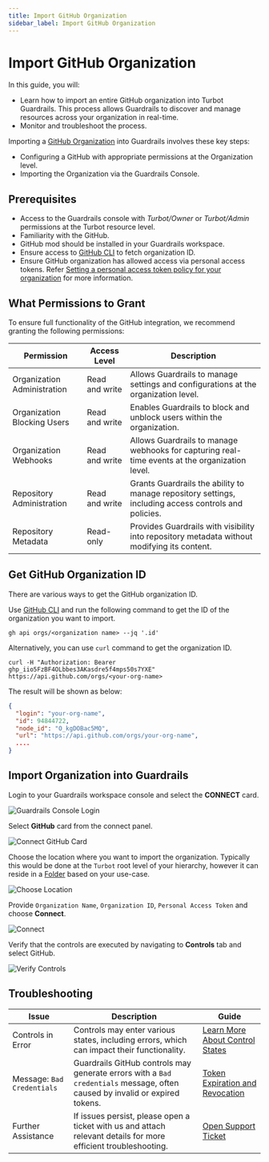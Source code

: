 ```yaml
---
title: Import GitHub Organization
sidebar_label: Import GitHub Organization
---
```


# Import GitHub Organization

In this guide, you will:

- Learn how to import an entire GitHub organization into Turbot Guardrails. This process allows Guardrails to discover and manage resources across your organization in real-time.
- Monitor and troubleshoot the process.

<!-- - Centralize governance for your GitHub resources within Guardrails.
- Apply policies to enforce security, compliance, and operational best practices.
- Monitor real-time activity within your organization.
- Establish detailed audit logs to track all activities and changes for improved visibility and reporting. -->

Importing a [GitHub Organization](https://docs.github.com/en/organizations/collaborating-with-groups-in-organizations/about-organizations) into Guardrails involves these key steps:

- Configuring a GitHub with appropriate permissions at the Organization level.
- Importing the Organization via the Guardrails Console.

## Prerequisites

- Access to the Guardrails console with *Turbot/Owner* or *Turbot/Admin* permissions at the Turbot resource level.
- Familiarity with the GitHub.
- GitHub mod should be installed in your Guardrails workspace.
- Ensure access to [GitHub CLI](https://cli.github.com/) to fetch organization ID.
- Ensure GitHub organization has allowed access via personal access tokens. Refer [Setting a personal access token policy for your organization](https://docs.github.com/en/organizations/managing-programmatic-access-to-your-organization/setting-a-personal-access-token-policy-for-your-organization) for more information.

<!-- ## Supported Authentication -->

## What Permissions to Grant

<!-- To make sure all functionality of GitHub integration work, we suggest you to provide all the following permissions.

- Organization Administration - Read and write
- Organization Blocking users - Read and write
- Organization Webhooks - Read and write
- Repository Administration - Read and write
- Repository Metadata - Read-only -->

To ensure full functionality of the GitHub integration, we recommend granting the following permissions:

| **Permission**                       | **Access Level**    | **Description**                                                                                       |
|--------------------------------------|---------------------|-------------------------------------------------------------------------------------------------------|
| Organization Administration          | Read and write      | Allows Guardrails to manage settings and configurations at the organization level.                   |
| Organization Blocking Users          | Read and write      | Enables Guardrails to block and unblock users within the organization.                               |
| Organization Webhooks                | Read and write      | Allows Guardrails to manage webhooks for capturing real-time events at the organization level.        |
| Repository Administration            | Read and write      | Grants Guardrails the ability to manage repository settings, including access controls and policies.  |
| Repository Metadata                  | Read-only           | Provides Guardrails with visibility into repository metadata without modifying its content.           |

## Get GitHub Organization ID

There are various ways to get the GitHub organization ID.

Use [GitHub CLI](https://docs.github.com/en/github-cli/github-cli/quickstart) and run the following command to get the ID of the organization you want to import.

```
gh api orgs/<organization name> --jq '.id'
```

Alternatively, you can use `curl` command to get the organization ID.

```
curl -H "Authorization: Bearer ghp_iio5FzBF4OLbbes3AKasdre5f4mps50s7YXE" https://api.github.com/orgs/<your-org-name>
```
The result will be shown as below:

```json
{
  "login": "your-org-name",
  "id": 94844722,
  "node_id": "O_kgDOBac5MQ",
  "url": "https://api.github.com/orgs/your-org-name",
  ....
}
```
## Import Organization into Guardrails

Login to your Guardrails workspace console and select the **CONNECT** card.

![Guardrails Console Login](/images/docs/guardrails/guides/github/import-github-organization/select-connect-card.png)

Select **GitHub** card from the connect panel.

![Connect GitHub Card](/images/docs/guardrails/guides/github/import-github-organization/connect-github-card.png)

Choose the location where you want to import the organization. Typically this would be done at the `Turbot` root level of your hierarchy, however it can reside in a [Folder](/guardrails/docs/concepts/resources/hierarchy#folders) based on your use-case.

![Choose Location](/images/docs/guardrails/guides/github/import-github-organization/choose-location.png)

Provide `Organization Name`, `Organization ID`, `Personal Access Token` and choose **Connect**.

![Connect](/images/docs/guardrails/guides/github/import-github-organization/connect.png)

Verify that the controls are executed by navigating to **Controls** tab and select GitHub.

![Verify Controls](/images/docs/guardrails/guides/github/import-github-organization/verify-github-controls.png)


## Troubleshooting

| **Issue**                | **Description**                                                                                                                      | **Guide**                                                                                                                                |
|--------------------------|--------------------------------------------------------------------------------------------------------------------------------------|------------------------------------------------------------------------------------------------------------------------------------------|
| Controls in Error    | Controls may enter various states, including errors, which can impact their functionality.                                           | [Learn More About Control States](/guardrails/docs/concepts/controls#control-state)                                                     |
| Message: `Bad Credentials` | Guardrails GitHub controls may generate errors with a `Bad credentials` message, often caused by invalid or expired tokens.                                | [Token Expiration and Revocation](https://docs.github.com/en/authentication/keeping-your-account-and-data-secure/token-expiration-and-revocation) |
| Further Assistance   | If issues persist, please open a ticket with us and attach relevant details for more efficient troubleshooting.                      | [Open Support Ticket](https://support.turbot.com)                                                                                       |